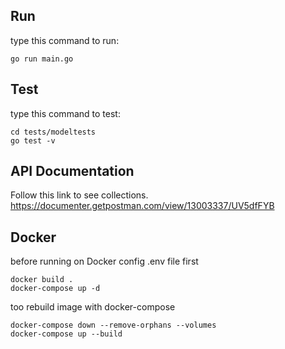 ## Run

type this command to run:

```Shell
go run main.go
```

## Test

type this command to test:

```Shell
cd tests/modeltests
go test -v
```

## API Documentation

Follow this link to see collections.
https://documenter.getpostman.com/view/13003337/UV5dfFYB

## Docker

before running on Docker config .env file first

```Shell
docker build .
docker-compose up -d
```

too rebuild image with docker-compose

```Shell
docker-compose down --remove-orphans --volumes
docker-compose up --build
```
